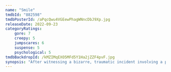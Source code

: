 ```yaml
---
name: "Smile"
tmdbId: "882598"
tmdbPosterId: /aPqcQwu4VGEewPhagWNncDbJ9Xp.jpg
releaseDate: 2022-09-23
categoryRatings:
    gore: 7
    creepy: 5
    jumpscares: 6
    suspense: 5
    psychological: 5
tmdbBackdropId: /kMZIMqEXO5MFd5Y1Ha2jZZF4pvF.jpg
synopsis: "After witnessing a bizarre, traumatic incident involving a patient, Dr. Rose Cotter starts experiencing frightening occurrences that she can't explain."
---
```

